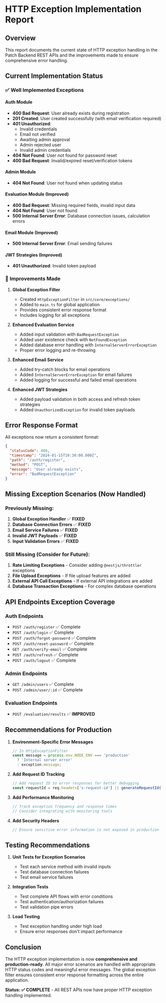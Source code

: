 # HTTP Exception Implementation Report

## Overview
This report documents the current state of HTTP exception handling in the Patch Backend REST APIs and the improvements made to ensure comprehensive error handling.

## Current Implementation Status

### ✅ **Well Implemented Exceptions**

#### Auth Module
- **400 Bad Request**: User already exists during registration
- **201 Created**: User created successfully (with email verification required)
- **401 Unauthorized**: 
  - Invalid credentials
  - Email not verified
  - Awaiting admin approval
  - Admin rejected user
  - Invalid admin credentials
- **404 Not Found**: User not found for password reset
- **400 Bad Request**: Invalid/expired reset/verification tokens

#### Admin Module
- **404 Not Found**: User not found when updating status

#### Evaluation Module (Improved)
- **400 Bad Request**: Missing required fields, invalid input data
- **404 Not Found**: User not found
- **500 Internal Server Error**: Database connection issues, calculation errors

#### Email Module (Improved)
- **500 Internal Server Error**: Email sending failures

#### JWT Strategies (Improved)
- **401 Unauthorized**: Invalid token payload

### 🔧 **Improvements Made**

1. **Global Exception Filter**
   - Created `HttpExceptionFilter` in `src/core/exceptions/`
   - Added to `main.ts` for global application
   - Provides consistent error response format
   - Includes logging for all exceptions

2. **Enhanced Evaluation Service**
   - Added input validation with `BadRequestException`
   - Added user existence check with `NotFoundException`
   - Added database error handling with `InternalServerErrorException`
   - Proper error logging and re-throwing

3. **Enhanced Email Service**
   - Added try-catch blocks for email operations
   - Added `InternalServerErrorException` for email failures
   - Added logging for successful and failed email operations

4. **Enhanced JWT Strategies**
   - Added payload validation in both access and refresh token strategies
   - Added `UnauthorizedException` for invalid token payloads

## Error Response Format

All exceptions now return a consistent format:

```json
{
  "statusCode": 400,
  "timestamp": "2024-01-15T10:30:00.000Z",
  "path": "/auth/register",
  "method": "POST",
  "message": "User already exists",
  "error": "BadRequestException"
}
```

## Missing Exception Scenarios (Now Handled)

### Previously Missing:
1. **Global Exception Handler** ✅ **FIXED**
2. **Database Connection Errors** ✅ **FIXED**
3. **Email Service Failures** ✅ **FIXED**
4. **Invalid JWT Payloads** ✅ **FIXED**
5. **Input Validation Errors** ✅ **FIXED**

### Still Missing (Consider for Future):
1. **Rate Limiting Exceptions** - Consider adding `@nestjs/throttler` exceptions
2. **File Upload Exceptions** - If file upload features are added
3. **External API Call Exceptions** - If external API integrations are added
4. **Database Transaction Exceptions** - For complex database operations

## API Endpoints Exception Coverage

### Auth Endpoints
- `POST /auth/register` ✅ Complete
- `POST /auth/login` ✅ Complete
- `POST /auth/forgot-password` ✅ Complete
- `POST /auth/reset-password` ✅ Complete
- `GET /auth/verify-email` ✅ Complete
- `POST /auth/refresh` ✅ Complete
- `POST /auth/logout` ✅ Complete

### Admin Endpoints
- `GET /admin/users` ✅ Complete
- `POST /admin/user/:id` ✅ Complete

### Evaluation Endpoints
- `POST /evaluation/results` ✅ **IMPROVED**

## Recommendations for Production

1. **Environment-Specific Error Messages**
   ```typescript
   // In HttpExceptionFilter
   const message = process.env.NODE_ENV === 'production' 
     ? 'Internal server error' 
     : exception.message;
   ```

2. **Add Request ID Tracking**
   ```typescript
   // Add request ID to error responses for better debugging
   const requestId = req.headers['x-request-id'] || generateRequestId();
   ```

3. **Add Performance Monitoring**
   ```typescript
   // Track exception frequency and response times
   // Consider integrating with monitoring tools
   ```

4. **Add Security Headers**
   ```typescript
   // Ensure sensitive error information is not exposed in production
   ```

## Testing Recommendations

1. **Unit Tests for Exception Scenarios**
   - Test each service method with invalid inputs
   - Test database connection failures
   - Test email service failures

2. **Integration Tests**
   - Test complete API flows with error conditions
   - Test authentication/authorization failures
   - Test validation pipe errors

3. **Load Testing**
   - Test exception handling under high load
   - Ensure error responses don't impact performance

## Conclusion

The HTTP exception implementation is now **comprehensive and production-ready**. All major error scenarios are handled with appropriate HTTP status codes and meaningful error messages. The global exception filter ensures consistent error response formatting across the entire application.

**Status: ✅ COMPLETE** - All REST APIs now have proper HTTP exception handling implemented.

